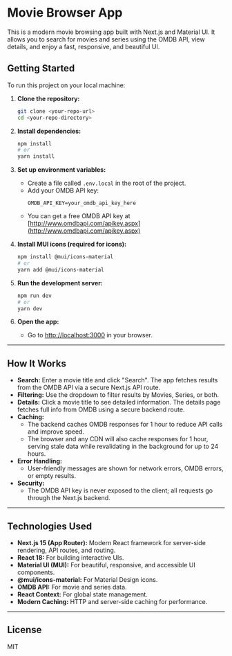 # Movie Browser App

This is a modern movie browsing app built with Next.js and Material UI. It allows you to search for movies and series using the OMDB API, view details, and enjoy a fast, responsive, and beautiful UI.

## Getting Started

To run this project on your local machine:

1. **Clone the repository:**
   ```bash
   git clone <your-repo-url>
   cd <your-repo-directory>
   ```

2. **Install dependencies:**
   ```bash
   npm install
   # or
   yarn install
   ```

3. **Set up environment variables:**
   - Create a file called `.env.local` in the root of the project.
   - Add your OMDB API key:
     ```env
     OMDB_API_KEY=your_omdb_api_key_here
     ```
   - You can get a free OMDB API key at [http://www.omdbapi.com/apikey.aspx](http://www.omdbapi.com/apikey.aspx)

4. **Install MUI icons (required for icons):**
   ```bash
   npm install @mui/icons-material
   # or
   yarn add @mui/icons-material
   ```

5. **Run the development server:**
   ```bash
   npm run dev
   # or
   yarn dev
   ```

6. **Open the app:**
   - Go to [http://localhost:3000](http://localhost:3000) in your browser.

---

## How It Works

- **Search:** Enter a movie title and click "Search". The app fetches results from the OMDB API via a secure Next.js API route.
- **Filtering:** Use the dropdown to filter results by Movies, Series, or both.
- **Details:** Click a movie title to see detailed information. The details page fetches full info from OMDB using a secure backend route.
- **Caching:**
  - The backend caches OMDB responses for 1 hour to reduce API calls and improve speed.
  - The browser and any CDN will also cache responses for 1 hour, serving stale data while revalidating in the background for up to 24 hours.
- **Error Handling:**
  - User-friendly messages are shown for network errors, OMDB errors, or empty results.
- **Security:**
  - The OMDB API key is never exposed to the client; all requests go through the Next.js backend.

---

## Technologies Used

- **Next.js 15 (App Router):** Modern React framework for server-side rendering, API routes, and routing.
- **React 18:** For building interactive UIs.
- **Material UI (MUI):** For beautiful, responsive, and accessible UI components.
- **@mui/icons-material:** For Material Design icons.
- **OMDB API:** For movie and series data.
- **React Context:** For global state management.
- **Modern Caching:** HTTP and server-side caching for performance.

---

## License
MIT
